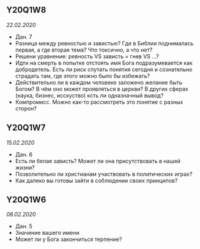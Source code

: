 ## Y20Q1W8
*22.02.2020*
- Дан. 7
- Разница между ревностью и завистью? Где в Библии поднималась первая, а где вторая тема? Что токсично, а что нет?
- Решени уравнение: ревность VS зависть = гнев VS ...?
- Идти на смерть в попытке отстоять имя Бога подразумевается как добродетель. Есть ли риск спутать понятия сегодня и сознательно страдать там, где этого можно было бы избежать?
- Действительно ли в каждом человеке заложено желание быть Богом? В чём оно может проявляться в церкви? В других сферах (наука, бизнес, исскуство) ксть ли одназначный вывод?
- Компромисс. Можно как-то рассмотреть это понятие с разных сторон?

## Y20Q1W7
*15.02.2020*
- Дан. 6
- Есть ли белая зависть? Может ли она присутствовать в нашей жизни?
- Позволительно ли христианам участвовать в политических играх?
- Как далеко вы готовы зайти в соблюдении своих принципов?

## Y20Q1W6
*08.02.2020*
- Дан. 5
- Значение вашего имени
- Может ли у Бога закончиться терпение?


<style>
  .site-footer {
    visibility: hidden;
  }
</style>
